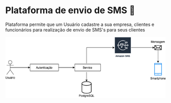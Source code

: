 # Plataforma de envio de SMS :email:

Plataforma permite que um Usuário cadastre a sua empresa, clientes e funcionários para realização de envio de SMS's para seus clientes

![alt text](https://github.com/brunotitata/sms-service/blob/master/diagrama.png)
